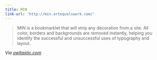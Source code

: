 ```yaml
---
title: MIN
link-url: 'http://min.artequalswork.com/'
---
```

<blockquote><p>MIN is a bookmarklet that will strip any decoration from a site. All color, borders and backgrounds are removed instantly, helping you identify the successful and unsuccessful uses of typography and layout.</p></blockquote>
<p><em>Via <a href="http://owltastic.com/2011/04/making-the-type-look-better/">owltastic.com</a></em></p>
